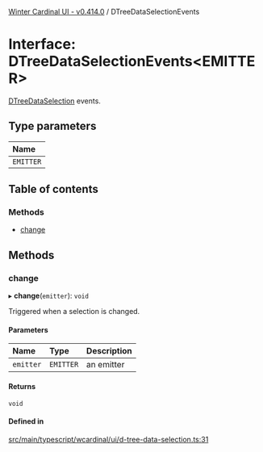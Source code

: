 [Winter Cardinal UI - v0.414.0](../index.md) / DTreeDataSelectionEvents

# Interface: DTreeDataSelectionEvents\<EMITTER\>

[DTreeDataSelection](DTreeDataSelection.md) events.

## Type parameters

| Name |
| :------ |
| `EMITTER` |

## Table of contents

### Methods

- [change](DTreeDataSelectionEvents.md#change)

## Methods

### change

▸ **change**(`emitter`): `void`

Triggered when a selection is changed.

#### Parameters

| Name | Type | Description |
| :------ | :------ | :------ |
| `emitter` | `EMITTER` | an emitter |

#### Returns

`void`

#### Defined in

[src/main/typescript/wcardinal/ui/d-tree-data-selection.ts:31](https://github.com/winter-cardinal/winter-cardinal-ui/blob/v0.414.0/src/main/typescript/wcardinal/ui/d-tree-data-selection.ts#L31)
